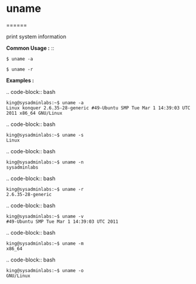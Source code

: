 # uname
======

print system information


**Common Usage :** ::

	$ uname -a 

	$ uname -r

**Examples :**



.. code-block:: bash

	king@sysadminlabs:~$ uname -a
	Linux konquer 2.6.35-28-generic #49-Ubuntu SMP Tue Mar 1 14:39:03 UTC 2011 x86_64 GNU/Linux


.. code-block:: bash

	king@sysadminlabs:~$ uname -s
	Linux

.. code-block:: bash

	king@sysadminlabs:~$ uname -n
	sysadminlabs

.. code-block:: bash

	king@sysadminlabs:~$ uname -r
	2.6.35-28-generic

.. code-block:: bash

	king@sysadminlabs:~$ uname -v
	#49-Ubuntu SMP Tue Mar 1 14:39:03 UTC 2011

.. code-block:: bash

	king@sysadminlabs:~$ uname -m
	x86_64

.. code-block:: bash

	king@sysadminlabs:~$ uname -o
	GNU/Linux